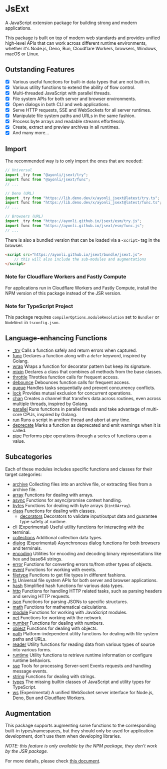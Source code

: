 # JsExt

A JavaScript extension package for building strong and modern applications.

This package is built on top of modern web standards and provides unified
high-level APIs that can work across different runtime environments, whether
it's Node.js, Deno, Bun, Cloudflare Workers, browsers, Windows, macOS or Linux.

## Outstanding Features

- [x] Various useful functions for built-in data types that are not built-in.
- [x] Various utility functions to extend the ability of flow control.
- [x] Multi-threaded JavaScript with parallel threads.
- [x] File system APIs for both server and browser environments.
- [x] Open dialogs in both CLI and web applications.
- [x] Serve HTTP requests, SSE and WebSockets for all server runtimes.
- [x] Manipulate file system paths and URLs in the same fashion.
- [x] Process byte arrays and readable streams effortlessly.
- [x] Create, extract and preview archives in all runtimes.
- [x] And many more...

## Import

The recommended way is to only import the ones that are needed:

```js
// Universal
import _try from "@ayonli/jsext/try";
import func from "@ayonli/jsext/func";
// ...

// Deno (URL)
import _try from "https://lib.deno.dev/x/ayonli_jsext@latest/try.ts";
import func from "https://lib.deno.dev/x/ayonli_jsext@latest/func.ts";
// ...

// Browsers (URL)
import _try from "https://ayonli.github.io/jsext/esm/try.js";
import func from "https://ayonli.github.io/jsext/esm/func.js";
// ...
```

There is also a bundled version that can be loaded via a `<script>` tag in the
browser.

```html
<script src="https://ayonli.github.io/jsext/bundle/jsext.js">
    // this will also include the sub-modules and augmentations
</script>
```

### Note for Cloudflare Workers and Fastly Compute

For applications run in Cloudflare Workers and Fastly Compute, install the NPM
version of this package instead of the JSR version.

### Note for TypeScript Project

This package requires `compilerOptions.moduleResolution` set to `Bundler` or
`NodeNext` in `tsconfig.json`.

## Language-enhancing Functions

- [_try](https://jsr.io/@ayonli/jsext/doc/try/~/_try) Calls a function safely and
  return errors when captured.
- [func](https://jsr.io/@ayonli/jsext/doc/func/~/func) Declares a function along with
  a `defer` keyword, inspired by
  Golang.
- [wrap](https://jsr.io/@ayonli/jsext/doc/wrap/~/wrap) Wraps a function for decorator
  pattern but keep its signature.
- [mixin](https://jsr.io/@ayonli/jsext/doc/mixin/~/mixin) Declares a class that
  combines all methods from the base classes.
- [throttle](https://jsr.io/@ayonli/jsext/doc/throttle/~/throttle) Throttles function
  calls for frequent access.
- [debounce](https://jsr.io/@ayonli/jsext/doc/debounce/~/debounce) Debounces function
  calls for frequent access.
- [queue](https://jsr.io/@ayonli/jsext/doc/queue/~/queue) Handles tasks sequentially
  and prevent concurrency conflicts.
- [lock](https://jsr.io/@ayonli/jsext/doc/lock/~/lock) Provides mutual exclusion for
  concurrent operations.
- [chan](https://jsr.io/@ayonli/jsext/doc/chan/~/chan) Creates a channel that
  transfers data across routines, even across multiple threads, inspired by
  Golang.
- [parallel](https://jsr.io/@ayonli/jsext/doc/parallel/~/default) Runs functions in
  parallel threads and take advantage of multi-core CPUs, inspired by Golang.
- [run](https://jsr.io/@ayonli/jsext/doc/run/~/default) Runs a script in another thread
  and abort at any time.
- [deprecate](https://jsr.io/@ayonli/jsext/doc/deprecate/~/deprecate) Marks a function as
  deprecated and emit warnings when it is called.
- [pipe](https://jsr.io/@ayonli/jsext/doc/pipe/~/pipe) Performs pipe operations
  through a series of functions upon a value.

## Subcategories

Each of these modules includes specific functions and classes for their target
categories:

- [archive](https://jsr.io/@ayonli/jsext/doc/archive/~) Collecting files into an
  archive file, or extracting files from a archive file.
- [array](https://jsr.io/@ayonli/jsext/doc/array/~) Functions for dealing with
  arrays.
- [async](https://jsr.io/@ayonli/jsext/doc/async/~) Functions for async/promise
  context handling.
- [bytes](https://jsr.io/@ayonli/jsext/doc/bytes/~) Functions for dealing with
  byte arrays (`Uint8Array`).
- [class](https://jsr.io/@ayonli/jsext/doc/class/~) Functions for dealing with
  classes.
  - [decorators](https://jsr.io/@ayonli/jsext/doc/class/decorators/~) Decorators
    to validate input/output data and guarantee type safety at runtime.
- [cli](https://jsr.io/@ayonli/jsext/doc/cli/~) (Experimental) Useful utility
  functions for interacting with the terminal.
- [collections](https://jsr.io/@ayonli/jsext/doc/collections/~) Additional
  collection data types.
- [dialog](https://jsr.io/@ayonli/jsext/doc/dialog/~) (Experimental)
  Asynchronous dialog functions for both browsers and terminals.
- [encoding](https://jsr.io/@ayonli/jsext/doc/encoding/~) Utilities for encoding
  and decoding binary representations like hex and base64 strings.
- [error](https://jsr.io/@ayonli/jsext/doc/error/~) Functions for converting
  errors to/from other types of objects.
- [event](https://jsr.io/@ayonli/jsext/doc/event/~) Functions for working with
  events.
- [filetype](https://jsr.io/@ayonli/jsext/doc/filetype/~) Functions to get file
  types in different fashions.
- [fs](https://jsr.io/@ayonli/jsext/doc/fs/~) Universal file system APIs for
  both server and browser applications.
- [hash](https://jsr.io/@ayonli/jsext/doc/hash/~) Simplified hash functions for
  various data types.
- [http](https://jsr.io/@ayonli/jsext/doc/http/~) Functions for handling HTTP
  related tasks, such as parsing headers and serving HTTP requests.
- [json](https://jsr.io/@ayonli/jsext/doc/json/~) Functions for parsing JSONs to
  specific structures.
- [math](https://jsr.io/@ayonli/jsext/doc/math/~) Functions for mathematical
  calculations.
- [module](https://jsr.io/@ayonli/jsext/doc/module/~) Functions for working with
  JavaScript modules.
- [net](https://jsr.io/@ayonli/jsext/doc/net/~) Functions for working with the
  network.
- [number](https://jsr.io/@ayonli/jsext/doc/number/~) Functions for dealing with
  numbers.
- [object](https://jsr.io/@ayonli/jsext/doc/object/~) Functions for dealing with
  objects.
- [path](https://jsr.io/@ayonli/jsext/doc/path/~) Platform-independent utility
  functions for dealing with file system paths and URLs.
- [reader](https://jsr.io/@ayonli/jsext/doc/reader/~) Utility functions for
  reading data from various types of source into various forms.
- [runtime](https://jsr.io/@ayonli/jsext/doc/runtime/~) Utility functions to
  retrieve runtime information or configure runtime behaviors.
- [sse](https://jsr.io/@ayonli/jsext/doc/sse/~) Tools for processing Server-sent
  Events requests and handling message events.
- [string](https://jsr.io/@ayonli/jsext/doc/string/~) Functions for dealing with
  strings.
- [types](https://jsr.io/@ayonli/jsext/doc/types/~) The missing builtin classes
  of JavaScript and utility types for TypeScript.
- [ws](https://jsr.io/@ayonli/jsext/doc/ws/~) (Experimental) A unified
  WebSocket server interface for Node.js, Deno, Bun and Cloudflare Workers.

## Augmentation

This package supports augmenting some functions to the corresponding built-in
types/namespaces, but they should only be used for application development,
don't use them when developing libraries.

_NOTE: this feature is only available by the NPM package, they don't work by_
_the JSR package._

For more details, please check
[this document](https://github.com/ayonli/jsext/blob/main/augment/README.md).
